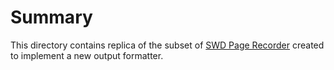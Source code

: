 Summary
=======
This directory contains replica of the subset of [SWD Page Recorder](https://github.com/dzharii/swd-recorder) created to implement a new output formatter.

